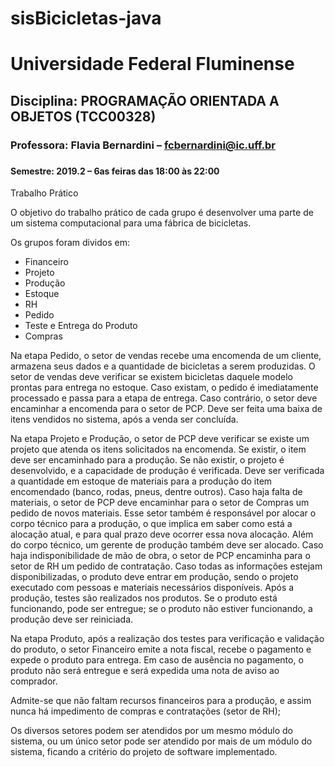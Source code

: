 # sisBicicletas-java
<h1>Universidade Federal Fluminense</h1>
<h2>Disciplina: PROGRAMAÇÃO ORIENTADA A OBJETOS (TCC00328)</h2>
<h3>Professora: Flavia Bernardini – <a href="mailto:fcbernardini@ic.uff.br" target="_blank">fcbernardini@ic.uff.br</a><h3>
<h4>Semestre: 2019.2 – 6as feiras das 18:00 às 22:00</h4>

<p>Trabalho Prático</p>

<p>O objetivo do trabalho prático de cada grupo é desenvolver uma parte de um sistema computacional para uma fábrica de bicicletas.</p>

<p>Os grupos foram dividos em:</p>
<ul>
<li>Financeiro</li>
<li>Projeto</li>
<li>Produção</li>
<li>Estoque</li>
<li>RH</li>
<li>Pedido</li>
<li>Teste e Entrega do Produto</li>
<li>Compras</li>
</ul>

<p>Na etapa Pedido, o setor de vendas recebe uma encomenda de um cliente, armazena seus dados e a quantidade de bicicletas a serem produzidas. O setor de vendas deve verificar se existem bicicletas daquele modelo prontas para entrega no estoque. Caso existam, o pedido é imediatamente processado e passa para a etapa de entrega. Caso contrário, o setor deve encaminhar a encomenda para o setor de PCP. Deve ser feita uma baixa de itens vendidos no sistema, após a venda ser concluída.</p>

<p>Na etapa Projeto e Produção, o setor de PCP deve verificar se existe um projeto que atenda os itens solicitados na encomenda. Se existir, o item deve ser encaminhado para a produção. Se não existir, o projeto é desenvolvido, e a capacidade de produção é verificada. Deve ser verificada a quantidade em estoque de materiais para a produção do item encomendado (banco, rodas, pneus, dentre outros). Caso haja falta de materiais, o setor de PCP deve encaminhar para o setor de Compras um pedido de novos materiais. Esse setor também é responsável por alocar o corpo técnico para a produção, o que implica em saber como está a alocação atual, e para qual prazo deve ocorrer essa nova alocação. Além do corpo técnico, um gerente de produção também deve ser alocado. Caso haja indisponibilidade de mão de obra, o setor de PCP encaminha para o setor de RH um pedido de contratação. Caso todas as informações estejam disponibilizadas, o produto deve entrar em produção, sendo o projeto executado com pessoas e materiais necessários disponíveis. Após a produção, testes são realizados nos produtos. Se o produto está funcionando, pode ser entregue; se o produto não estiver funcionando, a produção deve ser reiniciada.</p>

<p>Na etapa Produto, após a realização dos testes para verificação e validação do produto, o setor Financeiro emite a nota fiscal, recebe o pagamento e expede o produto para entrega. Em caso de ausência no pagamento, o produto não será entregue e será expedida uma nota de aviso ao comprador.</p>

<p>Admite-se que não faltam recursos financeiros para a produção, e assim nunca há impedimento de compras e contratações (setor de RH);</p>

<p>Os diversos setores podem ser atendidos por um mesmo módulo do sistema, ou um único setor pode ser atendido por mais de um módulo do sistema, ficando a critério do projeto de software implementado.</p>
